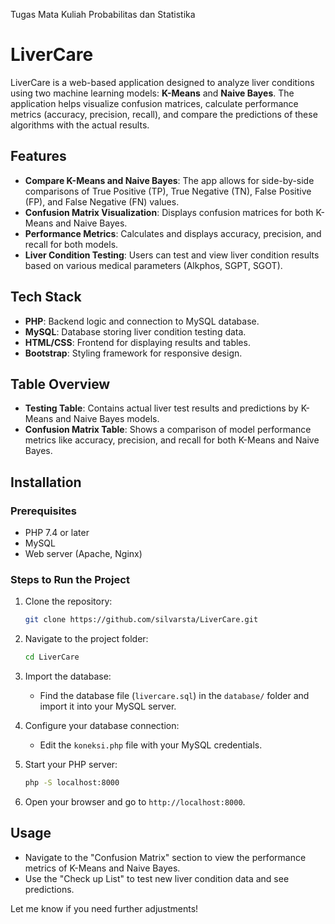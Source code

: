 Tugas Mata Kuliah Probabilitas dan Statistika

# LiverCare

LiverCare is a web-based application designed to analyze liver conditions using two machine learning models: **K-Means** and **Naive Bayes**. The application helps visualize confusion matrices, calculate performance metrics (accuracy, precision, recall), and compare the predictions of these algorithms with the actual results.

## Features

- **Compare K-Means and Naive Bayes**: The app allows for side-by-side comparisons of True Positive (TP), True Negative (TN), False Positive (FP), and False Negative (FN) values.
- **Confusion Matrix Visualization**: Displays confusion matrices for both K-Means and Naive Bayes.
- **Performance Metrics**: Calculates and displays accuracy, precision, and recall for both models.
- **Liver Condition Testing**: Users can test and view liver condition results based on various medical parameters (Alkphos, SGPT, SGOT).

## Tech Stack

- **PHP**: Backend logic and connection to MySQL database.
- **MySQL**: Database storing liver condition testing data.
- **HTML/CSS**: Frontend for displaying results and tables.
- **Bootstrap**: Styling framework for responsive design.

## Table Overview

- **Testing Table**: Contains actual liver test results and predictions by K-Means and Naive Bayes models.
- **Confusion Matrix Table**: Shows a comparison of model performance metrics like accuracy, precision, and recall for both K-Means and Naive Bayes.

## Installation

### Prerequisites

- PHP 7.4 or later
- MySQL
- Web server (Apache, Nginx)

### Steps to Run the Project

1. Clone the repository:
   ```bash
   git clone https://github.com/silvarsta/LiverCare.git
   ```
   
2. Navigate to the project folder:
   ```bash
   cd LiverCare
   ```

3. Import the database:
   - Find the database file (`livercare.sql`) in the `database/` folder and import it into your MySQL server.

4. Configure your database connection:
   - Edit the `koneksi.php` file with your MySQL credentials.

5. Start your PHP server:
   ```bash
   php -S localhost:8000
   ```

6. Open your browser and go to `http://localhost:8000`.

## Usage

- Navigate to the "Confusion Matrix" section to view the performance metrics of K-Means and Naive Bayes.
- Use the "Check up List" to test new liver condition data and see predictions.

Let me know if you need further adjustments!
